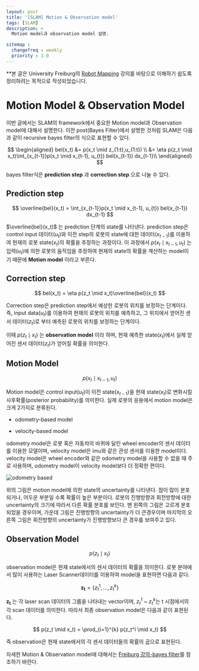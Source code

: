```yaml
---
layout: post
title: '[SLAM] Motion & Observation model'
tags: [SLAM]
description: >
  Motion model과 observation model 설명.

sitemap :
  changefreq : weekly
  priority : 1.0
---
```


**본 글은 University Freiburg의 [Robot Mapping](http://ais.informatik.uni-freiburg.de/teaching/ws13/mapping/) 강의를 바탕으로 이해하기 쉽도록 정리하려는 목적으로 작성되었습니다. 

# Motion Model & Observation Model

이번 글에서는 SLAM의 framework에서 중요한 Motion model과 Observation model에 대해서 설명한다. 이전 post(Bayes Filter)에서 설명한 것처럼 SLAM은 다음과 같이 recursive bayes filter의 식으로 표현할 수 있다.

$$
\begin{aligned}
bel(x_t)  &= p(x_t \mid z_{1:t},u_{1:t}) \\
          &= \eta p(z_t \mid x_t)\int_{x_{t-1}}p(x_t \mid x_{t-1}, u_{t}) bel(x_{t-1}) dx_{t-1}\\
\end{aligned}
$$

bayes filter식은 **prediction step** 과 **correction step** 으로 나눌 수 있다.

## Prediction step

$$
\overline{bel}(x_t) = \int_{x_{t-1}}p(x_t \mid x_{t-1}, u_{t}) bel(x_{t-1}) dx_{t-1}
$$

$\overline{bel}(x_t)$ 는 prediction 단계의 state를 나타낸다. prediction step은 control input 데이터($u_t$)와 이전 step의 로봇의 state에 대한 데이터($x_{t-1}$)를 이용하여 현재의 로봇 state($x_t$)의 확률을 추정하는 과정이다. 이 과정에서 $p(x_t \mid x_{t-1}, u_{t})$ 는 입력($u_t$)에 의한 로봇의 움직임을 추정하여 현재의 state의 확률을 계산하는 model이기 때문에 **Motion model** 이라고 부른다.

## Correction step

$$
bel(x_t) = \eta p(z_t \mid x_t)\overline{bel}(x_t)
$$

Correction step은 prediction step에서 예상한 로봇의 위치를 보정하는 단계이다. 즉, input data($u_t$)를 이용하여 현재의 로봇의 위치를 예측하고, 그 위치에서 얻어진 센서 데이터($z_t$)로 부터 예측된 로봇의 위치를 보정하는 단계이다.

이때 $p(z_t \mid x_t)$ 는 **observation model** 이라 하며, 현재 예측한 state($x_t$)에서 실제 얻어진 센서 데이터($z_t$)가 얻어질 확률을 의미한다.

## Motion Model

$$
p(x_t \mid x_{t-1}, u_{t})
$$

Motion model은 control input($u_t$)이 이전 state($x_{t-1}$)을 현재 state($x_t$)로 변화시킬 사후확률(posterior probability)를 의미한다. 실제 로봇의 응용에서 motion model은 크게 2가지로 분류된다.

* odometry-based model

* velocity-based model

odometry model은 로봇 혹은 자동차의 바퀴에 달린 wheel encoder의 센서 데이터를 이용한 모델이며, velocity model은 imu와 같은 관성 센서를 이용한 model이다. velocity model은 wheel encoder와 같은 odometry model을 사용할 수 없을 때 주로 사용하며, odometry model이 velocity model보다 더 정확한 편이다.

![odometry based](https://i.imgur.com/JhpR5F1.png)

위의 그림은 motion model에 의한 state의 uncertainty를 나타낸다. 점이 많이 분포되거나, 어두운 부분일 수록 확률이 높은 부분이다. 로봇의 진행방향과 회전방향에 대한 uncertainty의 크기에 따라서 다른 확률 분포를 보인다. 맨 왼쪽의 그림은 고르게 분포되었을 경우이며, 가운데 그림은 진행방향의 uncertainty가 더 큰경우이며 마지막의 오른쪽 그림은 회전방향의 uncertainty가 진행방향보다 큰 경우를 보여주고 있다.

## Observation Model

$$
p(z_t \mid x_t)
$$

observation model은 현재 state에서의 센서 데이터의 확률을 의미한다. 로봇 분야에서 많이 사용하는 Laser Scanner데이터를 이용하여 model을 표현하면 다음과 같다.

$$
\mathbf{z_t} = \{z_t^1,...,z_t^k\}
$$

$\mathbf{z_t}$ 는 각 laser scan 데이터의 그룹을 나타내는 vector이며, $z_t^1$ ~ $z_t^k$는 t 시점에서의 각 scan 데이터를 의미한다. 따라서 최종 observation model은 다음과 같이 표현된다.

$$
p(z_t \mid x_t) = \prod_{i=1}^{k} p(z_t^i \mid x_t)
$$

즉 observation은 현재 state에서의 각 센서 데이터들의 확률의 곱으로 표현된다.

자세한 Motion & Observation model에 대해서는 [Freiburg 강의-bayes filter](https://www.youtube.com/watch?v=5Pu558YtjYM)를 참조하기 바란다.
